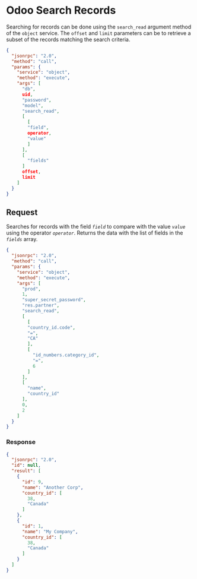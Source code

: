 # Odoo Search Records

Searching for records can be done using the `search_read` argument method of the `object` service. The `offset` and `limit` parameters can be to retrieve a subset of the records matching the search criteria.

``` json title="Method"
{
  "jsonrpc": "2.0",
  "method": "call",
  "params": {
    "service": "object",
    "method": "execute",
    "args": [
      "db",
      uid,
      "password",
      "model",
      "search_read",
      [
        [
        "field",
        operator,
        "value"
        ]
      ],
      [
        "fields"
      ]
      offset,
      limit
    ]
  }
}
```

## Request

Searches for records with the field *`field`* to compare with the value *`value`* using the operator *`operator`*. Returns the data with the list of fields in the *`fields`* array.

``` json title="Request body"
{
  "jsonrpc": "2.0",
  "method": "call",
  "params": {
    "service": "object",
    "method": "execute",
    "args": [
      "prod",
      1,
      "super_secret_password",
      "res.partner",
      "search_read",
      [
        [
        "country_id.code",
        "=",
        "CA"
        ],
        [
          "id_numbers.category_id",
          "=",
          6
        ]
      ],
      [
        "name",
        "country_id"
      ],
      0,
      2
    ]
  }
}
```

### Response

``` json title="Response body"
{
  "jsonrpc": "2.0",
  "id": null,
  "result": [
    {
      "id": 9,
      "name": "Another Corp",
      "country_id": [
        38,
        "Canada"
      ]
    },
    {
      "id": 1,
      "name": "My Company",
      "country_id": [
        38,
        "Canada"
      ]
    }
  ]
}
```
